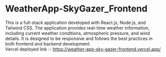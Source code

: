 # WeatherApp-SkyGazer_Frontend
 This is a full-stack application developed with React.js, Node.js, and Tailwind CSS. The application provides real-time weather information, including current weather conditions, atmospheric pressure, and wind details. It is designed to be responsive and follows the best practices in both frontend and backend development.
 <br/>
 Vercel deployed link :- https://weather-app-sky-gazer-frontend.vercel.app/
